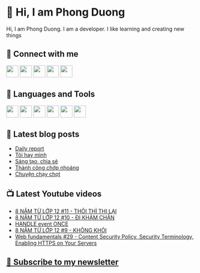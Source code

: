 # 👋 Hi, I am Phong Duong

Hi, I am Phong Duong. I am a developer. I like learning and creating new things

## 🔗 Connect with me
[<img height="32" width="32" src="https://cdn.jsdelivr.net/npm/simple-icons@v3/icons/youtube.svg" />](https://www.youtube.com/channel/UCXykqt3V2-9bYXKWZRcH0rA)
[<img height="32" width="32" src="https://cdn.jsdelivr.net/npm/simple-icons@v3/icons/instagram.svg" />](https://www.instagram.com/phongduonglh)
[<img height="32" width="32" src="https://cdn.jsdelivr.net/npm/simple-icons@v3/icons/twitter.svg" />](https://twitter.com/phongduonglh)
[<img height="32" width="32" src="https://cdn.jsdelivr.net/npm/simple-icons@v3/icons/facebook.svg" />](https://www.facebook.com/phongduonglh)
[<img height="32" width="32" src="https://cdn.jsdelivr.net/npm/simple-icons@v3/icons/linkedin.svg" />](https://www.linkedin.com/in/phongduonglh)

## 🧰 Languages and Tools

[<img height="32" width="32" src="https://cdn.jsdelivr.net/npm/simple-icons@v3/icons/javascript.svg" />](javascript)
[<img height="32" width="32" src="https://cdn.jsdelivr.net/npm/simple-icons@v3/icons/html5.svg" />](html5)
[<img height="32" width="32" src="https://cdn.jsdelivr.net/npm/simple-icons@v3/icons/css3.svg" />](css3)
[<img height="32" width="32" src="https://cdn.jsdelivr.net/npm/simple-icons@v3/icons/node-dot-js.svg" />](nodejs)
[<img height="32" width="32" src="https://cdn.jsdelivr.net/npm/simple-icons@v3/icons/react.svg" />](react)
[<img height="32" width="32" src="https://cdn.jsdelivr.net/npm/simple-icons@v3/icons/vue-dot-js.svg" />](vue)

## 📝 Latest blog posts

<!-- BLOG-POST-LIST:START -->
- [Daily report](https://phongduong.dev/blog/2021/05/daily-report/)
- [Tôi hay mình](https://phongduong.dev/blog/2021/05/toi-hay-minh/)
- [Sáng tạo, chia sẻ](https://phongduong.dev/blog/2021/05/sang-tao-chia-se/)
- [Thành công chớp nhoáng](https://phongduong.dev/blog/2021/05/thanh-cong-chop-nhoang/)
- [Chuyện chạy chọt](https://phongduong.dev/blog/2021/05/chuyen-chay-chot/)
<!-- BLOG-POST-LIST:END -->

## 📺 Latest Youtube videos

<!-- YOUTUBE-VIDEO-LIST:START -->
- [8 NĂM TỪ LỚP 12 #11 - THÔI THÌ THI LẠI](https://www.youtube.com/watch?v=Phoh0HQjESQ)
- [8 NĂM TỪ LỚP 12 #10 - ĐI KHÁM CHÂN](https://www.youtube.com/watch?v=QPmm6pqq-NY)
- [HANDLE event ONCE](https://www.youtube.com/watch?v=BeS5Sx7P3yA)
- [8 NĂM TỪ LỚP 12 #9 - KHÔNG KHÓI](https://www.youtube.com/watch?v=yai0L98F0Xo)
- [Web fundamentals #29 - Content Security Policy, Security Terminology, Enabling HTTPS on Your Servers](https://www.youtube.com/watch?v=DnVkGGb-J-o)
<!-- YOUTUBE-VIDEO-LIST:END -->

## [💌 Subscribe to my newsletter](https://koogio.substack.com/)
